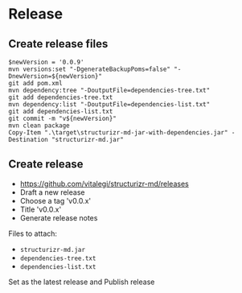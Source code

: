 # Release

## Create release files

```
$newVersion = '0.0.9'
mvn versions:set "-DgenerateBackupPoms=false" "-DnewVersion=${newVersion}"
git add pom.xml
mvn dependency:tree "-DoutputFile=dependencies-tree.txt"
git add dependencies-tree.txt
mvn dependency:list "-DoutputFile=dependencies-list.txt"
git add dependencies-list.txt
git commit -m "v${newVersion}"
mvn clean package
Copy-Item ".\target\structurizr-md-jar-with-dependencies.jar" -Destination "structurizr-md.jar"
```

## Create release

- <https://github.com/vitalegi/structurizr-md/releases>
- Draft a new release
- Choose a tag 'v0.0.x'
- Title 'v0.0.x'
- Generate release notes

Files to attach:

- `structurizr-md.jar`
- `dependencies-tree.txt`
- `dependencies-list.txt`

Set as the latest release and Publish release